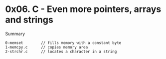 # 0x06. C - Even more pointers, arrays and strings

Summary
```
0-memset        // fills memory with a constant byte
1-memcpy.c      // copies memory area
2-strchr.c      // locates a character in a string
```
